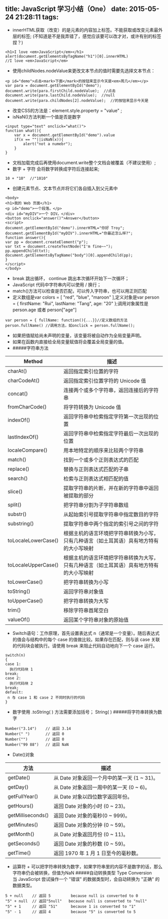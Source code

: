 title: JavaScript 学习小结（One）
date: 2015-05-24 21:28:11
tags:
---
- innerHTML获取（改变）的是元素的内容加上标签。不能获取或改变元素最外层的标签;
(不知道是不是我弄错了，感觉应该要可以改才对，或许有别的标签捏？)
```
<h1>I love <em>JavaScript</em></h1>
alert(document.getElementsByTagName("h1")[0].innerHTML) 
//I love <em>JavaScript</em>
```
- 使用childNodes.nodeValue来更改文本节点的值时需要先选择文本节点：
```
<p id="demo">点击<mark>下面</mark>的按钮来显示今天是<em>周几</em></p>
var para = document.getElementById("demo");
document.write(para.firstChild.nodeValue);  //点击
document.write(para.lastChild.nodeValue);  //null
document.write(para.childNodes[2].nodeValue);  //的按钮来显示今天是
```

- 改变CSS的方法是：element.style.property = "value" ;
- isNaN()方法判断一个值是否是数字
```
<input type="text" onclick="what()">
function what(){
    var x = document.getElementById("demo").value
    if(x == ""||isNaN(x)){
        alert("not a numebr");
    }
}
```
- 文档加载完成后再使用document.write整个文档会被覆盖（不建议使用）;
- 数字 + 字符 会将数字转换成字符后连接起来;
```
10 + "10"  //"1010"
```
- 创建元素节点、文本节点并将它们各自插入到父元素中
```
<body>
<h1>我的 Web 页面</h1>
<p id="demo">一个段落。</p>
<div id="myDIV">一个 DIV。</div>
<button onclick="answer()">Answer</button>
<script>
document.getElementById("demo").innerHTML="你好 Troy";
document.getElementById("myDIV").innerHTML="你最近怎么样?";
function answer(){
var pp = document.createElement("p");
var txt = document.createTextNode("I'm fine~~");
pp.appendChild(txt);
document.getElementsByTagName("body")[0].appendChild(pp);
}
</script>
</body>
```
- break 跳出循环， continue 跳出本次循环开始下一次循环；
- JavaScript 代码中字符串内可以使用 / 换行；
- match()方法可以检查是否匹配，可以传入字符串，也可以用正则匹配
- 定义数组是var colors = [ "red", "blue", "maroon" ],定义对象是var person = { firstName: "Rui", lastName: "Tang", age: "20" };调用对象属性是 person.age 或者 person["age"]
```
var person = { fullName: function(){...}}//定义数组的方法
person.fullName() //调用方法，如onclick = person.fullName();
```
- 如果把值赋给尚未声明的变量，该变量将被自动作为全局变量声明。
- 如果在函数内直接给全局变量赋值将会覆盖全局变量的值。
- #####字符串方法

Method | 描述
---|---
charAt()|	返回指定索引位置的字符
charCodeAt()|	返回指定索引位置字符的 Unicode 值
concat()|	连接两个或多个字符串，返回连接后的字符串
fromCharCode()|	将字符转换为 Unicode 值
indexOf()|	返回字符串中检索指定字符第一次出现的位置
lastIndexOf()|	返回字符串中检索指定字符最后一次出现的位置
localeCompare()	|用本地特定的顺序来比较两个字符串
match()|	找到一个或多个正则表达式的匹配
replace()|	替换与正则表达式匹配的子串
search()|	检索与正则表达式相匹配的值
slice()	|提取字符串的片断，并在新的字符串中返回被提取的部分
split()|	把字符串分割为子字符串数组
substr()|	从起始索引号提取字符串中指定数目的字符
substring()	|提取字符串中两个指定的索引号之间的字符
toLocaleLowerCase()	|根据主机的语言环境把字符串转换为小写，只有几种语言（如土耳其语）具有地方特有的大小写映射
toLocaleUpperCase()	|根据主机的语言环境把字符串转换为大写，只有几种语言（如土耳其语）具有地方特有的大小写映射
toLowerCase()|	把字符串转换为小写
toString()|	返回字符串对象值
toUpperCase()|	把字符串转换为大写
trim()|	移除字符串首尾空白
valueOf()|	返回某个字符串对象的原始值

- Switch语句：工作原理，首先设置表达式 n（通常是一个变量）。随后表达式的值会与结构中的每个 case 的值做比较。如果存在匹配，则与该 case 关联的代码块会被执行。请使用 break 来阻止代码自动地向下一个 case 运行。
```
switch(n)
{
case 1:
  执行代码块 1
break;
case 2:
  执行代码块 2
break;
default:
 n 与 case 1 和 case 2 不同时执行的代码
}
```
- 数字使用 .toString( ) 方法需要添加括号； String( )
#####将字符串转换为数字
```
Number("3.14")    // 返回 3.14
Number(" ")       // 返回 0 
Number("")        // 返回 0
Number("99 88")   // 返回 NaN
```
- Date()对象

方法 | 描述
---|---
getDate()|	从 Date 对象返回一个月中的某一天 (1 ~ 31)。
getDay()|	从 Date 对象返回一周中的某一天 (0 ~ 6)。
getFullYear()|	从 Date 对象以四位数字返回年份。
getHours()|	返回 Date 对象的小时 (0 ~ 23)。
getMilliseconds()|	返回 Date 对象的毫秒(0 ~ 999)。
getMinutes()|	返回 Date 对象的分钟 (0 ~ 59)。
getMonth()|	从 Date 对象返回月份 (0 ~ 11)。
getSeconds()	|返回 Date 对象的秒数 (0 ~ 59)。
getTime()|	返回 1970 年 1 月 1 日至今的毫秒数。

- 运算符 + 可以把字符串转换为数字，如果字符串里的内容不是数字的话，那么字符串仍会被转换，但值为NaN
#####自动转换类型 Type Conversion<br>
当 JavaScript 尝试操作一个 "错误" 的数据类型时，会自动转换为 "正确" 的数据类型。
```
5 + null    // 返回 5         because null is converted to 0
"5" + null  // 返回"5null"   because null is converted to "null"
"5" + 1     // 返回 "51"      because 1 is converted to "1"  
"5" - 1     // 返回 4         because "5" is converted to 5
```
